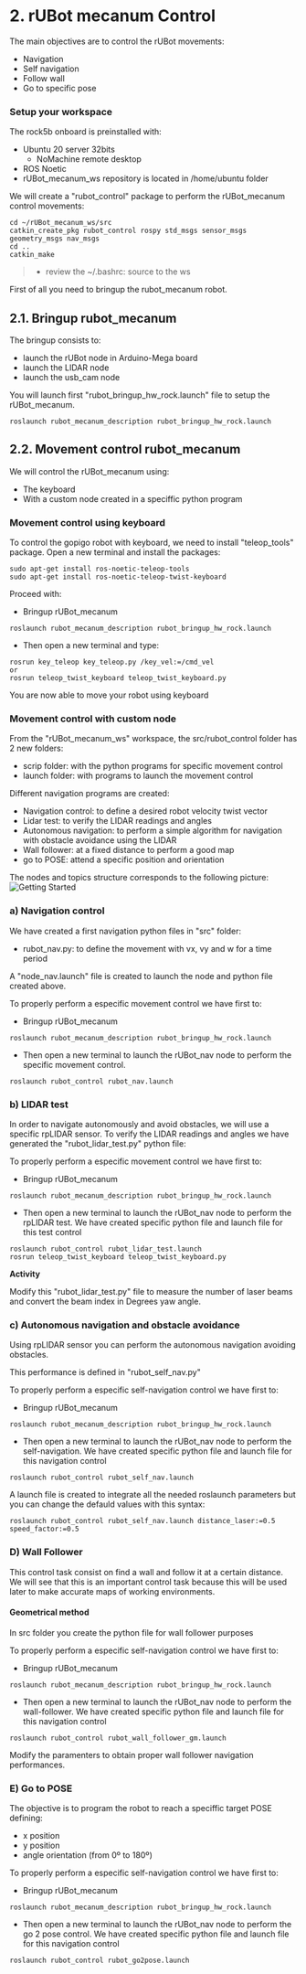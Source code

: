 # **2. rUBot mecanum Control**

The main objectives are to control the rUBot movements:
- Navigation
- Self navigation
- Follow wall
- Go to specific pose

### **Setup your workspace**
The rock5b onboard is preinstalled with:
- Ubuntu 20 server 32bits
  - NoMachine remote desktop
- ROS Noetic
- rUBot_mecanum_ws repository is located in /home/ubuntu folder 

We will create a "rubot_control" package to perform the rUBot_mecanum control movements:
```shell
cd ~/rUBot_mecanum_ws/src
catkin_create_pkg rubot_control rospy std_msgs sensor_msgs geometry_msgs nav_msgs
cd ..
catkin_make
```
>- review the ~/.bashrc: source to the ws

First of all you need to bringup the rubot_mecanum robot.

## **2.1. Bringup rubot_mecanum**

The bringup consists to:
- launch the rUBot node in Arduino-Mega board
- launch the LIDAR node
- launch the usb_cam node

You will launch first "rubot_bringup_hw_rock.launch" file to setup the rUBot_mecanum.

```shell
roslaunch rubot_mecanum_description rubot_bringup_hw_rock.launch
```
## **2.2. Movement control rubot_mecanum**

We will control the rUBot_mecanum using:
- The keyboard
- With a custom node created in a speciffic python program 

### **Movement control using keyboard**

To control the gopigo robot with keyboard, we need to install "teleop_tools" package. Open a new terminal and install the packages:
```shell
sudo apt-get install ros-noetic-teleop-tools
sudo apt-get install ros-noetic-teleop-twist-keyboard
```
Proceed with:
- Bringup rUBot_mecanum
```shell
roslaunch rubot_mecanum_description rubot_bringup_hw_rock.launch
```
- Then open a new terminal and type:
```shell
rosrun key_teleop key_teleop.py /key_vel:=/cmd_vel
or
rosrun teleop_twist_keyboard teleop_twist_keyboard.py
```
You are now able to move your robot using keyboard

### **Movement control with custom node**

From the "rUBot_mecanum_ws" workspace, the src/rubot_control folder has 2 new folders:
- scrip folder: with the python programs for specific movement control
- launch folder: with programs to launch the movement control

Different navigation programs are created:

- Navigation control: to define a desired robot velocity twist vector
- Lidar test: to verify the LIDAR readings and angles
- Autonomous navigation: to perform a simple algorithm for navigation with obstacle avoidance using the LIDAR
- Wall follower: at a fixed distance to perform a good map
- go to POSE: attend a specific position and orientation

The nodes and topics structure corresponds to the following picture:
![Getting Started](./Images/01_SW_Model_Control/1_nodes_topics.png)

### **a) Navigation control**

We have created a first navigation python files in "src" folder:

- rubot_nav.py: to define the movement with vx, vy and w for a time period

A "node_nav.launch" file is created to launch the node and python file created above.

To properly perform a especific movement control we have first to:
- Bringup rUBot_mecanum
```shell
roslaunch rubot_mecanum_description rubot_bringup_hw_rock.launch
```
- Then open a new terminal to launch the rUBot_nav node to perform the specific movement control.
```shell
roslaunch rubot_control rubot_nav.launch
```

### **b) LIDAR test**

In order to navigate autonomously and avoid obstacles, we will use a specific rpLIDAR sensor. To verify the LIDAR readings and angles we have generated the "rubot_lidar_test.py" python file:

To properly perform a especific movement control we have first to:
- Bringup rUBot_mecanum
```shell
roslaunch rubot_mecanum_description rubot_bringup_hw_rock.launch
```
- Then open a new terminal to launch the rUBot_nav node to perform the rpLIDAR test. We have created specific python file and launch file for this test control
```shell
roslaunch rubot_control rubot_lidar_test.launch
rosrun teleop_twist_keyboard teleop_twist_keyboard.py
```
**Activity**

Modify this "rubot_lidar_test.py" file to measure the number of laser beams and convert the beam index in Degrees yaw angle.

### **c) Autonomous navigation and obstacle avoidance**

Using rpLIDAR sensor you can perform the autonomous navigation avoiding obstacles.

This performance is defined in "rubot_self_nav.py"

To properly perform a especific self-navigation control we have first to:
- Bringup rUBot_mecanum
```shell
roslaunch rubot_mecanum_description rubot_bringup_hw_rock.launch
```
- Then open a new terminal to launch the rUBot_nav node to perform the self-navigation. We have created specific python file and launch file for this navigation control
```shell
roslaunch rubot_control rubot_self_nav.launch
```

A launch file is created to integrate all the needed roslaunch parameters but you can change the defauld values with this syntax:
```shell
roslaunch rubot_control rubot_self_nav.launch distance_laser:=0.5 speed_factor:=0.5
```
### **D) Wall Follower**

This control task consist on find a wall and follow it at a certain distance. We will see that this is an important control task because this will be used later to make accurate maps of working environments.

#### **Geometrical method**
In src folder you create the python file for wall follower purposes

To properly perform a especific self-navigation control we have first to:
- Bringup rUBot_mecanum
```shell
roslaunch rubot_mecanum_description rubot_bringup_hw_rock.launch
```
- Then open a new terminal to launch the rUBot_nav node to perform the wall-follower. We have created specific python file and launch file for this navigation control
```shell
roslaunch rubot_control rubot_wall_follower_gm.launch
```
Modify the paramenters to obtain proper wall follower navigation performances.

### **E) Go to POSE**

The objective is to program the robot to reach a speciffic target POSE defining:
- x position
- y position
- angle orientation (from 0º to 180º)

To properly perform a especific self-navigation control we have first to:
- Bringup rUBot_mecanum
```shell
roslaunch rubot_mecanum_description rubot_bringup_hw_rock.launch
```
- Then open a new terminal to launch the rUBot_nav node to perform the go 2 pose control. We have created specific python file and launch file for this navigation control
```shell
roslaunch rubot_control rubot_go2pose.launch
```

